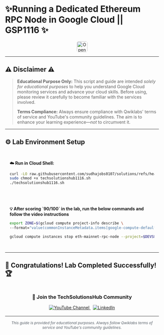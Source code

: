 # ✨Running a Dedicated Ethereum RPC Node in Google Cloud || GSP1116 ✨
<div align="center">
<a href="https://www.cloudskillsboost.google/focuses/61475?parent=catalog" target="_blank" rel="noopener noreferrer" style="text-decoration: none;">
    <img src="https://img.shields.io/badge/Open_Lab-Cloud_Skills_Boost-4285F4?style=for-the-badge&logo=google&logoColor=white&labelColor=34A853" alt="Open Lab" style="height: 35px; border-radius: 5px;">
  </a>
</div>

---

## ⚠️ Disclaimer ⚠️

> **Educational Purpose Only:** This script and guide are intended *solely for educational purposes* to help you understand Google Cloud monitoring services and advance your cloud skills. Before using, please review it carefully to become familiar with the services involved.
>
> **Terms Compliance:** Always ensure compliance with Qwiklabs' terms of service and YouTube's community guidelines. The aim is to enhance your learning experience—*not* to circumvent it.

---

## ⚙️ Lab Environment Setup

<div style="padding: 15px; margin: 10px 0;">
<p><strong>☁️ Run in Cloud Shell:</strong></p>

```bash
curl -LO raw.githubusercontent.com/sudhajobs0107/solutions/refs/heads/main/Running%20a%20Dedicated%20Ethereum%20RPC%20Node%20in%20Google%20Cloud/techsolutionshub1116.sh
sudo chmod +x techsolutionshub1116.sh
./techsolutionshub1116.sh
```
</div>

<div style="padding: 15px; margin: 10px 0;">
<p><strong>💡 After scoring `90/100` in the lab, run the below commands and follow the video instructions</strong></p>

```bash
export ZONE=$(gcloud compute project-info describe \
--format="value(commonInstanceMetadata.items[google-compute-default-zone])")

gcloud compute instances stop eth-mainnet-rpc-node --project=$DEVSHELL_PROJECT_ID --zone=$ZONE && gcloud compute instances set-machine-type eth-mainnet-rpc-node --project=$DEVSHELL_PROJECT_ID --zone=$ZONE --machine-type=e2-standard-4 && gcloud compute instances start eth-mainnet-rpc-node --project=$DEVSHELL_PROJECT_ID --zone=$ZONE
```
</div>

---

## 🎉 **Congratulations! Lab Completed Successfully!** 🏆  

<div align="center" style="padding: 5px;">
  <h3>📱 Join the TechSolutionsHub Community</h3>
  
  <a href="https://www.youtube.com/@techsolutionshub01">
    <img src="https://img.shields.io/badge/Subscribe-TechSolutionsHub-FF0000?style=for-the-badge&logo=youtube&logoColor=white" alt="YouTube Channel">
  </a>
  &nbsp;
  <a href="https://www.linkedin.com/in/sudhajobs0107/">
    <img src="https://img.shields.io/badge/LINKEDIN-Sudha%20Yadav-0077B5?style=for-the-badge&logo=linkedin&logoColor=white" alt="LinkedIn">
</a>


</div>

---

<div align="center">
  <p style="font-size: 12px; color: #586069;">
    <em>This guide is provided for educational purposes. Always follow Qwiklabs terms of service and YouTube's community guidelines.</em>
  </p>
</div>
